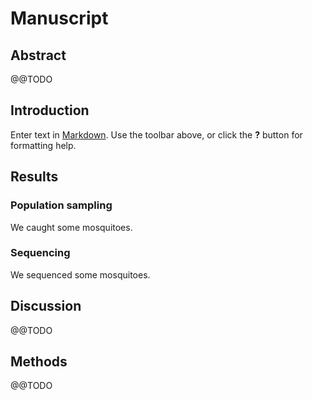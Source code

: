 # Manuscript

## Abstract

@@TODO

## Introduction

Enter text in [Markdown](http://daringfireball.net/projects/markdown/). Use the toolbar above, or click the **?** button for formatting help.

## Results

### Population sampling

We caught some mosquitoes.

### Sequencing

We sequenced some mosquitoes.

## Discussion

@@TODO

## Methods

@@TODO

